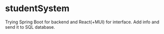 # studentSystem
Trying Spring Boot for backend and React(+MUI) for interface. Add info and send it to SQL database. 
